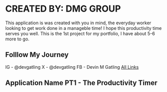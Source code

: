 # CREATED BY: DMG GROUP 

This application is was created with you in mind, the everyday worker looking to get work done in a manageble time!
I hope this productivity time serves you well. This is the 1st project for my portfolio, I have about 5-6 more to go.


## Folllow My Journey 

IG - @devgatling
X - @devgatling 
FB - Devin M Gatling
[All Links](www.linktree.com/devgatlingnyc) 

## Application Name PT1 - The Productivity Timer

